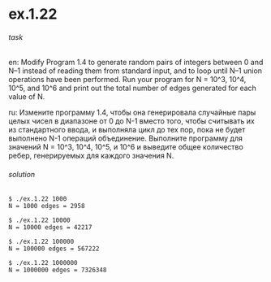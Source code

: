 # ex.1.22

###### task

en: Modify Program 1.4 to generate random pairs of integers between
0 and N–1 instead of reading them from standard input, and to loop
until N–1 union operations have been performed. Run your program
for N = 10^3, 10^4, 10^5, and 10^6 and print out the total number
of edges generated for each value of N.

ru: Измените программу 1.4, чтобы она генерировала случайные пары
целых чисел в диапазоне от 0 до N-1 вместо того, чтобы считывать их
из стандартного ввода, и выполняла цикл до тех пор, пока не будет
выполнено N-1 операций объединение. Выполните программу для
значений N = 10^3, 10^4, 10^5, и 10^6 и выведите общее количество
ребер, генерируемых для каждого значения N.

###### solution

```
$ ./ex.1.22 1000
N = 1000 edges = 2958

$ ./ex.1.22 10000
N = 10000 edges = 42217

$ ./ex.1.22 100000
N = 100000 edges = 567222

$ ./ex.1.22 1000000
N = 1000000 edges = 7326348
```

